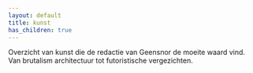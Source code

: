 ```yaml
---
layout: default
title: kunst
has_children: true
---
```


Overzicht van kunst die de redactie van Geensnor de moeite waard vind. Van brutalism architectuur tot futoristische vergezichten.